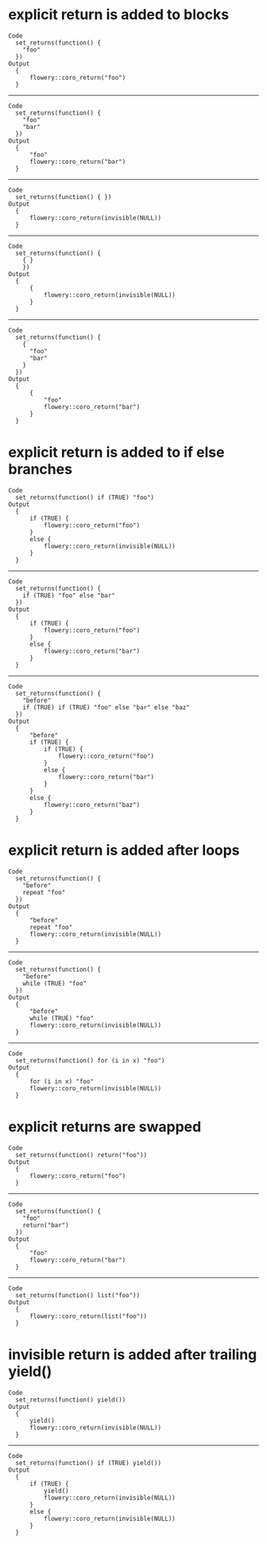 # explicit return is added to blocks

    Code
      set_returns(function() {
        "foo"
      })
    Output
      {
          flowery::coro_return("foo")
      }

---

    Code
      set_returns(function() {
        "foo"
        "bar"
      })
    Output
      {
          "foo"
          flowery::coro_return("bar")
      }

---

    Code
      set_returns(function() { })
    Output
      {
          flowery::coro_return(invisible(NULL))
      }

---

    Code
      set_returns(function() {
        { }
        })
    Output
      {
          {
              flowery::coro_return(invisible(NULL))
          }
      }

---

    Code
      set_returns(function() {
        {
          "foo"
          "bar"
        }
      })
    Output
      {
          {
              "foo"
              flowery::coro_return("bar")
          }
      }

# explicit return is added to if else branches

    Code
      set_returns(function() if (TRUE) "foo")
    Output
      {
          if (TRUE) {
              flowery::coro_return("foo")
          }
          else {
              flowery::coro_return(invisible(NULL))
          }
      }

---

    Code
      set_returns(function() {
        if (TRUE) "foo" else "bar"
      })
    Output
      {
          if (TRUE) {
              flowery::coro_return("foo")
          }
          else {
              flowery::coro_return("bar")
          }
      }

---

    Code
      set_returns(function() {
        "before"
        if (TRUE) if (TRUE) "foo" else "bar" else "baz"
      })
    Output
      {
          "before"
          if (TRUE) {
              if (TRUE) {
                  flowery::coro_return("foo")
              }
              else {
                  flowery::coro_return("bar")
              }
          }
          else {
              flowery::coro_return("baz")
          }
      }

# explicit return is added after loops

    Code
      set_returns(function() {
        "before"
        repeat "foo"
      })
    Output
      {
          "before"
          repeat "foo"
          flowery::coro_return(invisible(NULL))
      }

---

    Code
      set_returns(function() {
        "before"
        while (TRUE) "foo"
      })
    Output
      {
          "before"
          while (TRUE) "foo"
          flowery::coro_return(invisible(NULL))
      }

---

    Code
      set_returns(function() for (i in x) "foo")
    Output
      {
          for (i in x) "foo"
          flowery::coro_return(invisible(NULL))
      }

# explicit returns are swapped

    Code
      set_returns(function() return("foo"))
    Output
      {
          flowery::coro_return("foo")
      }

---

    Code
      set_returns(function() {
        "foo"
        return("bar")
      })
    Output
      {
          "foo"
          flowery::coro_return("bar")
      }

---

    Code
      set_returns(function() list("foo"))
    Output
      {
          flowery::coro_return(list("foo"))
      }

# invisible return is added after trailing yield()

    Code
      set_returns(function() yield())
    Output
      {
          yield()
          flowery::coro_return(invisible(NULL))
      }

---

    Code
      set_returns(function() if (TRUE) yield())
    Output
      {
          if (TRUE) {
              yield()
              flowery::coro_return(invisible(NULL))
          }
          else {
              flowery::coro_return(invisible(NULL))
          }
      }

